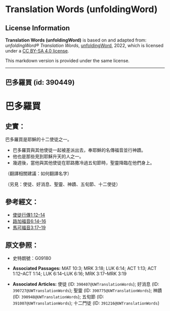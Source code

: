 # Translation Words (unfoldingWord)

## License Information

**Translation Words (unfoldingWord)** is based on and adapted from: _unfoldingWord® Translation Words_, [unfoldingWord](https://unfoldingword.org/utw), 2022, which is licensed under a [CC BY-SA 4.0 license](https://creativecommons.org/licenses/by-sa/4.0/legalcode.en).

This markdown version is provided under the same license.



--------------------------------

## 巴多羅買 (id: 390449)

巴多羅買
====

史實：
---

巴多羅買是耶穌的十二使徒之一。

* 巴多羅買與其他使徒一起被差派出去，奉耶穌的名傳福音並行神蹟。
* 他也是那些見到耶穌升天的人之一。
* 幾週後，當他與其他使徒在耶路撒冷過五旬節時，聖靈降臨在他們身上。

（翻譯相關建議：如何翻譯名字）

（另見：使徒、好消息、聖靈、神蹟、五旬節、十二使徒）

參考經文：
-----

* [使徒行傳1:12–14](https://ref.ly/Acts1:12-Acts1:14)
* [路加福音6:14–16](https://ref.ly/Luke6:14-Luke6:16)
* [馬可福音3:17–19](https://ref.ly/Mark3:17-Mark3:19)

原文參照：
-----

* 史特朗號：G09180

* **Associated Passages:** MAT 10:3; MRK 3:18; LUK 6:14; ACT 1:13; ACT 1:12–ACT 1:14; LUK 6:14–LUK 6:16; MRK 3:17–MRK 3:19
* **Associated Articles:** 使徒 (ID: `390407@UWTranslationWords`); 好消息 (ID: `390727@UWTranslationWords`); 聖靈 (ID: `390775@UWTranslationWords`); 神蹟 (ID: `390948@UWTranslationWords`); 五旬節 (ID: `391007@UWTranslationWords`); 十二門徒 (ID: `391216@UWTranslationWords`)


